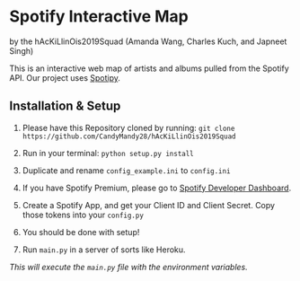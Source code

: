 # Spotify Interactive Map
by the hAcKiLlinOis2019Squad (Amanda Wang, Charles Kuch, and Japneet Singh)

This is an interactive web map of artists and albums pulled from the Spotify API.
Our project uses [Spotipy](https://spotipy.readthedocs.io/en/latest/).

## Installation & Setup
1. Please have this Repository cloned by running:
`git clone https://github.com/CandyMandy28/hAcKiLlinOis2019Squad`

1. Run in your terminal:
`python setup.py install`

2. Duplicate and rename `config_example.ini` to `config.ini`

3. If you have Spotify Premium, please go to [Spotify Developer Dashboard](https://developer.spotify.com/dashboard/).

3. Create a Spotify App, and get your Client ID and Client Secret. Copy those tokens into your `config.py`

3. You should be done with setup!

4. Run `main.py` in a server of sorts like Heroku.

*This will execute the `main.py` file with the environment variables.*